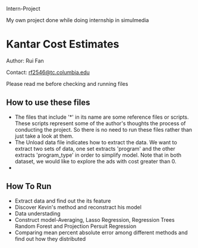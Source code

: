 Intern-Project

My own project done while doing internship in simulmedia

Kantar Cost Estimates
============================
Author: Rui Fan

Contact: rf2546@tc.columbia.edu

Please read me before checking and running files

## How to use these files

* The files that include '*' in its name are some reference files or scripts. These scripts represent some of the author's thoughts the process of conducting the project. So there is no need to run these files rather than just take a look at them.
* The Unload data file indicates how to extract the data. We want to extract two sets of data, one set extracts 'program' and the other extracts 'program_type' in order to simplify model. Note that in both dataset, we would like to explore the ads with cost greater than 0.
* 

## How To Run
* Extract data and find out the its feature
* Discover Kevin's method and reconstract his model
* Data understading
* Construct model-Averaging, Lasso Regression, Regression Trees Random Forest and Projection Persuit Regression
* Comparing mean percent absolute error among different methods and find out how they distributed
